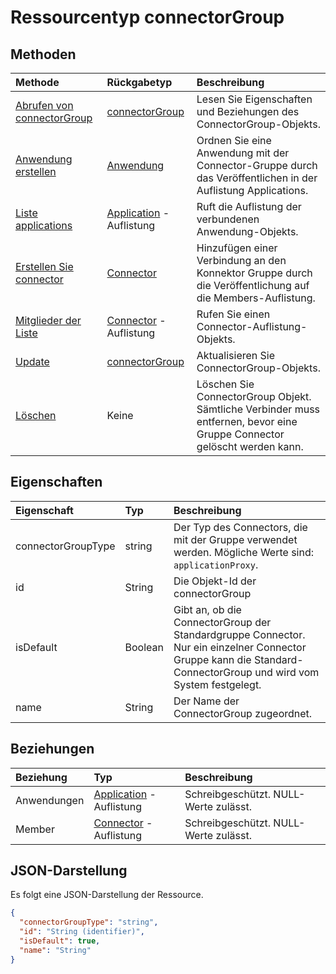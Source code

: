 # <a name="connectorgroup-resource-type"></a>Ressourcentyp connectorGroup




## <a name="methods"></a>Methoden

| Methode           | Rückgabetyp    |Beschreibung|
|:---------------|:--------|:----------|
|[Abrufen von connectorGroup](../api/connectorgroup_get.md) | [connectorGroup](connectorgroup.md) |Lesen Sie Eigenschaften und Beziehungen des ConnectorGroup-Objekts.|
|[Anwendung erstellen](../api/connectorgroup_post_applications.md) |[Anwendung](application.md)| Ordnen Sie eine Anwendung mit der Connector-Gruppe durch das Veröffentlichen in der Auflistung Applications.|
|[Liste applications](../api/connectorgroup_list_applications.md) |[Application](application.md) -Auflistung| Ruft die Auflistung der verbundenen Anwendung-Objekts.|
|[Erstellen Sie connector](../api/connectorgroup_post_members.md) |[Connector](connector.md)| Hinzufügen einer Verbindung an den Konnektor Gruppe durch die Veröffentlichung auf die Members-Auflistung.|
|[Mitglieder der Liste](../api/connectorgroup_list_members.md) |[Connector](connector.md) -Auflistung| Rufen Sie einen Connector-Auflistung-Objekts.|
|[Update](../api/connectorgroup_update.md) | [connectorGroup](connectorgroup.md)    |Aktualisieren Sie ConnectorGroup-Objekts. |
|[Löschen](../api/connectorgroup_delete.md) | Keine |Löschen Sie ConnectorGroup Objekt. Sämtliche Verbinder muss entfernen, bevor eine Gruppe Connector gelöscht werden kann. |

## <a name="properties"></a>Eigenschaften
| Eigenschaft     | Typ   |Beschreibung|
|:---------------|:--------|:----------|
|connectorGroupType|string| Der Typ des Connectors, die mit der Gruppe verwendet werden. Mögliche Werte sind: `applicationProxy`.|
|id|String| Die Objekt-Id der connectorGroup|
|isDefault|Boolean| Gibt an, ob die ConnectorGroup der Standardgruppe Connector. Nur ein einzelner Connector Gruppe kann die Standard-ConnectorGroup und wird vom System festgelegt.|
|name|String| Der Name der ConnectorGroup zugeordnet.|

## <a name="relationships"></a>Beziehungen
| Beziehung | Typ   |Beschreibung|
|:---------------|:--------|:----------|
|Anwendungen|[Application](application.md) -Auflistung| Schreibgeschützt. NULL-Werte zulässt.|
|Member|[Connector](connector.md) -Auflistung| Schreibgeschützt. NULL-Werte zulässt.|

## <a name="json-representation"></a>JSON-Darstellung

Es folgt eine JSON-Darstellung der Ressource.

<!-- {
  "blockType": "resource",
  "optionalProperties": [

  ],
  "@odata.type": "microsoft.graph.connectorGroup"
}-->

```json
{
  "connectorGroupType": "string",
  "id": "String (identifier)",
  "isDefault": true,
  "name": "String"
}

```

<!-- uuid: 8fcb5dbc-d5aa-4681-8e31-b001d5168d79
2015-10-25 14:57:30 UTC -->
<!-- {
  "type": "#page.annotation",
  "description": "connectorGroup resource",
  "keywords": "",
  "section": "documentation",
  "tocPath": ""
}-->
